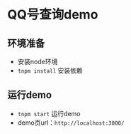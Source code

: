 # QQ号查询demo

## 环境准备
- 安装node环境
- `tnpm install` 安装依赖

## 运行demo
- `tnpm start` 运行demo
- demo页url：`http://localhost:3000/`